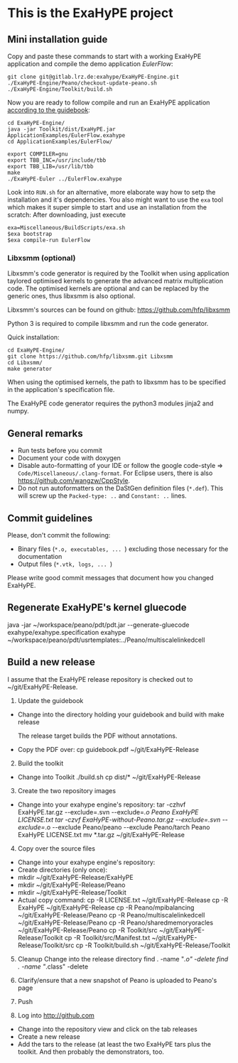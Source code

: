 # This is the ExaHyPE project #

## Mini installation guide ##

Copy and paste these commands to start with a working ExaHyPE application and compile the demo application _EulerFlow_:

    git clone git@gitlab.lrz.de:exahype/ExaHyPE-Engine.git
    ./ExaHyPE-Engine/Peano/checkout-update-peano.sh
    ./ExaHyPE-Engine/Toolkit/build.sh

Now you are ready to follow compile and run an ExaHyPE application [according to the guidebook](http://www5.in.tum.de/exahype/guidebook.pdf):

    cd ExaHyPE-Engine/
    java -jar Toolkit/dist/ExaHyPE.jar ApplicationExamples/EulerFlow.exahype
    cd ApplicationExamples/EulerFlow/
    
    export COMPILER=gnu
    export TBB_INC=/usr/include/tbb
    export TBB_LIB=/usr/lib/tbb
    make
    ./ExaHyPE-Euler ../EulerFlow.exahype

Look into `RUN.sh` for an alternative, more elaborate way how to setp the installation and it's dependencies. You also might want to use the `exa` tool which makes it super simple to start and use an installation from the scratch: After downloading, just execute

    exa=Miscellaneous/BuildScripts/exa.sh 
    $exa bootstrap
    $exa compile-run EulerFlow

### Libxsmm (optional) ###

Libxsmm's code generator is required by the Toolkit when using application taylored optimised kernels to generate the advanced matrix multiplication code. 
The optimised kernels are optional and can be replaced by the generic ones, thus libxsmm is also optional.

Libxsmm's sources can be found on github: https://github.com/hfp/libxsmm

Python 3 is required to compile libxsmm and run the code generator.

Quick installation:

    cd ExaHyPE-Engine/
    git clone https://github.com/hfp/libxsmm.git Libxsmm
    cd Libxsmm/
    make generator

When using the optimised kernels, the path to libxsmm has to be specified in the application's specification file.

The ExaHyPE code generator requires the python3 modules jinja2 and numpy.

## General remarks ##

* Run tests before you commit
* Document your code with doxygen
* Disable auto-formatting of your IDE or follow the google code-style => `Code/Miscellaneous/.clang-format`. For Eclipse users, there is also https://github.com/wangzw/CppStyle.
* Do not run autoformatters on the DaStGen definition files (`*.def`). This will screw up the `Packed-type: ..` and `Constant: ..` lines.


## Commit guidelines ##

Please, don't commit the following:
    
* Binary files (`*.o, executables, ... `) excluding those necessary for the documentation 
* Output files (`*.vtk, logs, ... `)

Please write good commit messages that document how you changed ExaHyPE.


## Regenerate ExaHyPE's kernel gluecode ##
 
java -jar ~/workspace/peano/pdt/pdt.jar --generate-gluecode exahype/exahype.specification exahype ~/workspace/peano/pdt/usrtemplates:../Peano/multiscalelinkedcell



## Build a new release ##

I assume that the ExaHyPE release repository is checked out to ~/git/ExaHyPE-Release. 

1) Update the guidebook
- Change into the directory holding your guidebook and build with
  make release
  
  The release target builds the PDF without annotations.

- Copy the PDF over:
  cp guidebook.pdf ~/git/ExaHyPE-Release

2) Build the toolkit
- Change into Toolkit
./build.sh
cp dist/* ~/git/ExaHyPE-Release

3) Create the two repository images
- Change into your exahype engine's repository:
tar -czhvf ExaHyPE.tar.gz --exclude=.svn --exclude=*.o Peano ExaHyPE LICENSE.txt 
tar -czvf ExaHyPE-without-Peano.tar.gz --exclude=.svn --exclude=*.o --exclude Peano/peano --exclude Peano/tarch Peano ExaHyPE LICENSE.txt 
mv *.tar.gz ~/git/ExaHyPE-Release

4) Copy over the source files
- Change into your exahype engine's repository:
- Create directories (only once):
- mkdir ~/git/ExaHyPE-Release/ExaHyPE
- mkdir ~/git/ExaHyPE-Release/Peano
- mkdir ~/git/ExaHyPE-Release/Toolkit
- Actual copy command:
cp -R LICENSE.txt ~/git/ExaHyPE-Release
cp -R ExaHyPE ~/git/ExaHyPE-Release
cp -R Peano/mpibalancing ~/git/ExaHyPE-Release/Peano
cp -R Peano/multiscalelinkedcell ~/git/ExaHyPE-Release/Peano
cp -R Peano/sharedmemoryoracles ~/git/ExaHyPE-Release/Peano
cp -R Toolkit/src ~/git/ExaHyPE-Release/Toolkit
cp -R Toolkit/src/Manifest.txt ~/git/ExaHyPE-Release/Toolkit/src
cp -R Toolkit/build.sh ~/git/ExaHyPE-Release/Toolkit

5) Cleanup
Change into the release directory
find . -name "*.o" -delete
find . -name "*.class" -delete

6) Clarify/ensure that a new snapshot of Peano is uploaded to Peano's page

7) Push 

8) Log into http://github.com
- Change into the repository view and click on the tab releases
- Create a new release
- Add the tars to the release (at least the two ExaHyPE tars plus the toolkit. And then probably the demonstrators, too.


